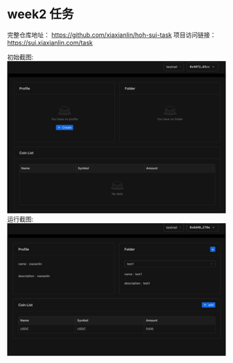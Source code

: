 # week2 任务

完整仓库地址： https://github.com/xiaxianlin/hoh-sui-task
项目访问链接：https://sui.xiaxianlin.com/task

初始截图: ![初始截图](./snapshots/init.png)
运行截图: ![运行截图](./snapshots/run.png)